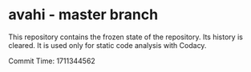 # avahi - master branch

This repository contains the frozen state of the repository.
Its history is cleared. It is used only for static code
analysis with Codacy.

Commit Time: 1711344562